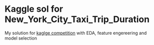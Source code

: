 # Kaggle sol for New_York_City_Taxi_Trip_Duration
My solution for [kaglge competition](https://www.kaggle.com/c/nyc-taxi-trip-duration) with EDA, feature engereering and model selection

